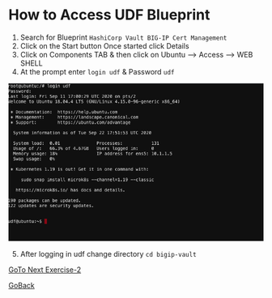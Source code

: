 # How to Access UDF Blueprint

1. Search for Blueprint ```HashiCorp Vault BIG-IP Cert Management```
2. Click on the Start button Once started click Details
3. Click on Components TAB & then click on Ubuntu --> Access --> WEB SHELL
4. At the prompt enter ``` login udf ``` & Password ``` udf ```

 ![alt text](../images/less1-4.png)

5. After logging in udf change directory ```cd bigip-vault```

[GoTo Next Exercise-2](2-ex)

[GoBack](../README.md)
